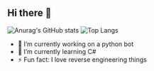 ## Hi there 👋
![Anurag's GitHub stats](https://github-readme-stats.vercel.app/api?username=sudzythegoat&show_icons=true&theme=dark)
![Top Langs](https://github-readme-stats.vercel.app/api/top-langs/?username=sudzythegoat&theme=dark)
- 🔭 I’m currently working on a python bot
- 🌱 I’m currently learning C#
- ⚡ Fun fact: I love reverse engineering things
